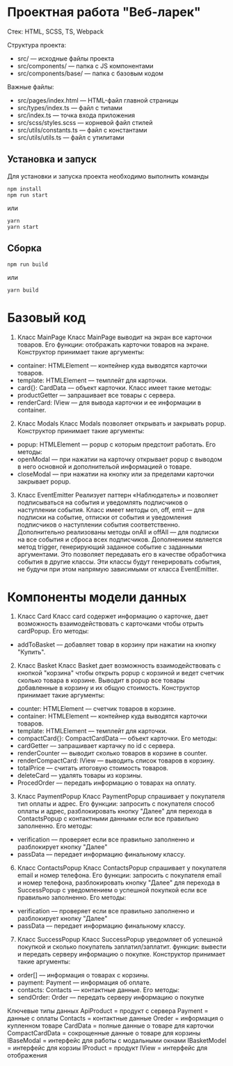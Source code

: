 # Проектная работа "Веб-ларек"

Стек: HTML, SCSS, TS, Webpack

Структура проекта:
- src/ — исходные файлы проекта
- src/components/ — папка с JS компонентами
- src/components/base/ — папка с базовым кодом

Важные файлы:
- src/pages/index.html — HTML-файл главной страницы
- src/types/index.ts — файл с типами
- src/index.ts — точка входа приложения
- src/scss/styles.scss — корневой файл стилей
- src/utils/constants.ts — файл с константами
- src/utils/utils.ts — файл с утилитами

## Установка и запуск
Для установки и запуска проекта необходимо выполнить команды

```
npm install
npm run start
```

или

```
yarn
yarn start
```
## Сборка

```
npm run build
```

или

```
yarn build
```

# Базовый код

1. Класс MainPage
Класс MainPage выводит на экран все карточки товаров. Его функции: отображать карточки товаров на экране.
Конструктор принимает такие аргументы:
- container: HTMLElement –– контейнер куда выводятся карточки товаров.
- template: HTMLElement –– темплейт для карточки.
- card{}: CardData –– объект карточки.
Класс имеет такие методы:
- productGetter –– запрашивает все товары с сервера.
- renderCard: IView –– для вывода карточки и ее информации в container.

2. Класс Modals
Класс Modals позволяет открывать и закрывать popup.
Конструктор принимает такие аргументы:
- popup: HTMLElement –– popup с которым предстоит работать.
Его методы:
- openModal –– при нажатии на карточку открывает popup с выводом в него основной и дополнительой информацией о товаре.
- closeModal –– при нажатии на кнопку или за пределами карточки закрывает popup.

3. Класс EventEmitter
Реализует паттерн «Наблюдатель» и позволяет подписываться на события и уведомлять подписчиков о наступлении события.
Класс имеет методы on,  off,  emit — для подписки на событие, отписки от события и уведомления подписчиков о наступлении события соответственно.
Дополнительно реализованы методы  onAll и  offAll — для подписки на все события и сброса всех подписчиков.
Дополнением является метод  trigger, генерирующий заданное событие с заданными
аргументами. Это позволяет передавать его в качестве обработчика события в другие классы. Эти классы будут генерировать события, не будучи при этом напрямую зависимыми от
класса  EventEmitter.

# Компоненты модели данных
1. Класс Card
Класс card содержет информацию о карточке, дает возможность взаимодействовать с карточками чтобы отрыть cardPopup. 
Его методы:
- addToBasket –– добавляет товар в корзину при нажатии на кнопку "Купить".

2. Класс Basket
Класс Basket дает возможность взаимодействовать с кнопкой "корзина" чтобы открыть popup с корзиной и ведет счетчик сколько товара в корзине. Выводит в popup все товары добавленные в корзину и их общую стоимость. 
Конструктор принимает такие аргументы:
- counter: HTMLElement –– счетчик товаров в корзине.
- container: HTMLElement –– контейнер куда выводятся карточки товаров.
- template: HTMLElement –– темплейт для карточки.
- compactCard{}: CompactCardData –– объект карточки.
Его методы: 
- cardGetter –– запрашивает картачку по id с сервера.
- renderCounter –– выводит сколько товаров в корзине в counter.
- renderCompactCard: IView –– выводить список товаров в корзину.
- totalPrice –– считать итоговую стоимость товаров.
- deleteCard –– удалять товары из корзины.
- ProcedOrder –– передать информацию о товарах на оплату.

3. Класс PaymentPopup
Класс PaymentPopup спрашивает у покупателя тип оплаты и адрес. Его функции: запросить с покупателя способ оплаты и адрес, разблокировать кнопку "Далее" для перехода в ContactsPopup с контактными данными если все правильно заполненно.
Его методы: 
- verification –– проверяет если все правильно заполненно и разблокирует кнопку "Далее"
- passData –– передает информацию финальному классу.

6. Класс ContactsPopup
Класс ContactsPopup спрашивает у покупателя email и номер телефона. Его функции: запросить с покупателя email и номер телефона, разблокировать кнопку "Далее" для перехода в SuccessPopup с уведомлением о успешной покупкой если все правильно заполненно.
Его методы: 
- verification –– проверяет если все правильно заполненно и разблокирует кнопку "Далее"
- passData –– передает информацию финальному классу.

7. Класс SuccessPopup
Класс SuccessPopup уведомляет об успешной покупкой и сколько покупатель заплатил/заплатит. функции: вывести и передать серверу информацию о покупке.
Конструктор принимает такие аргументы:
- order[] –– информация о товарах с корзины.
- payment: Payment –– информация об оплате.
- contacts: Contacts –– контактные данные.
Его методы: 
- sendOrder: Order –– передать серверу информацию о покупке

Ключевые типы данных
ApiProduct = продукт с сервера
Payment = данные с оплаты
Contacts = контактные данные
Oreder = информация о купленном товаре
CardData = полные данные о товаре для карточки
CompactCardData = сокрощенные данные о товаре для корзины
IBaseModal = интерфейс для работы с модальными окнами
IBasketModel = интерфейс для корзиы
IProduct = продукт
IView = интерфейс для отображения